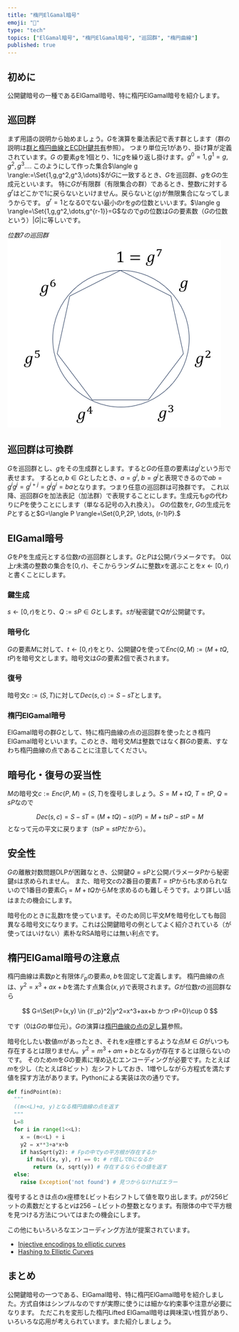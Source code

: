 ```yaml
---
title: "楕円ElGamal暗号"
emoji: "🧮"
type: "tech"
topics: ["ElGamal暗号", "楕円ElGamal暗号", "巡回群", "楕円曲線"]
published: true
---
```

## 初めに

公開鍵暗号の一種であるElGamal暗号、特に楕円ElGamal暗号を紹介します。

## 巡回群
まず用語の説明から始めましょう。$G$を演算を乗法表記で表す群とします（群の説明は[群と楕円曲線とECDH鍵共有](https://zenn.dev/herumi/articles/group-ec-ecdh)参照）。
つまり単位元1があり、掛け算が定義されています。$G$ の要素$g$を1個とり、1に$g$を繰り返し掛けます。$g^0=1, g^1=g, g^2,g^3 \dots .$
このようにして作った集合$\langle g \rangle:=\Set{1,g,g^2,g^3,\dots}$が$G$に一致するとき、$G$を巡回群、$g$を$G$の生成元といいます。
特に$G$が有限群（有限集合の群）であるとき、整数$r$に対する$g^r$はどこかで1に戻らないといけません。戻らないと$\langle g \rangle$が無限集合になってしまうからです。
$g^r=1$となる0でない最小の$r$を$g$の位数といいます。$\langle g \rangle=\Set{1,g,g^2,\dots,g^{r-1}}=G$なので$g$の位数は$G$の要素数（$G$の位数という）$|G|$に等しいです。

*位数7の巡回群*
![巡回群](/images/cyclic-group.png)

## 巡回群は可換群
$G$を巡回群とし、$g$をその生成群とします。すると$G$の任意の要素は$g^i$という形で表せます。
すると$a, b \in G$としたとき、$a=g^i$, $b=g^j$と表現できるので$ab = g^i g^j = g^{i+j}=g^j g^i = ba$となります。つまり任意の巡回群は可換群です。
これ以降、巡回群$G$を加法表記（加法群）で表現することにします。生成元も$g$の代わりに$P$を使うことにします（単なる記号の入れ換え）。
$G$の位数を$r$, $G$の生成元を$P$とすると$G=\langle P \rangle=\Set{0,P,2P, \dots, (r-1)P}.$

## ElGamal暗号
$G$を$P$を生成元とする位数$r$の巡回群とします。$G$と$P$は公開パラメータです。
$0$以上$r$未満の整数の集合を$[0, r)$、そこからランダムに整数$x$を選ぶことを$x ← [0, r)$と書くことにします。

### 鍵生成
$s ← [0, r)$をとり、$Q:=sP \in G$とします。$s$が秘密鍵で$Q$が公開鍵です。
### 暗号化
$G$の要素$M$に対して、$t ← [0, r)$をとり、公開鍵$Q$を使って$Enc(Q, M):=(M+tQ,tP)$を暗号文とします。暗号文は$G$の要素2個で表されます。

### 復号
暗号文$c:=(S,T)$に対して$Dec(s,c):=S-sT$とします。

### 楕円ElGamal暗号
ElGamal暗号の群$G$として、特に楕円曲線の点の巡回群を使ったとき楕円ElGamal暗号といいます。このとき、暗号文$M$は整数ではなく群$G$の要素、すなわち楕円曲線の点であることに注意してください。

## 暗号化・復号の妥当性
$M$の暗号文$c:=Enc(P,M)=(S, T)$を復号しましょう。$S=M+tQ$, $T=tP$, $Q=sP$なので

$$
Dec(s, c)=S-sT=(M+tQ)-s(tP)=M+tsP-stP=M
$$
となって元の平文に戻ります（$tsP=stP$だから）。

## 安全性
$G$の離散対数問題DLPが困難なとき、公開鍵$Q=sP$と公開パラメータ$P$から秘密鍵$s$は求められません。
また、暗号文$c$の2番目の要素$T=tP$から$t$も求められないので1番目の要素$C_1=M+tQ$から$M$を求めるのも難しそうです。より詳しい話はまたの機会にします。

暗号化のときに乱数$t$を使っています。そのため同じ平文$M$を暗号化しても毎回異なる暗号文になります。これは公開鍵暗号の例としてよく紹介されている（が使ってはいけない）素朴なRSA暗号には無い利点です。

## 楕円ElGamal暗号の注意点
楕円曲線は素数$p$と有限体$𝔽_p$の要素$a$, $b$を固定して定義します。
楕円曲線の点は、$y^2=x^3+ax+b$を満たす点集合$(x,y)$で表現されます。$G$が位数$r$の巡回群なら

$$
G=\Set{P=(x,y) \in {𝔽_p}^2|y^2=x^3+ax+b かつ rP=0}\cup 0
$$

です（0は$G$の単位元）。$G$の演算は[楕円曲線の点の足し算](https://zenn.dev/herumi/articles/sd202203-ecc-2#%E6%A5%95%E5%86%86%E6%9B%B2%E7%B7%9A%E3%81%AE%E7%82%B9%E3%81%AE%E8%B6%B3%E3%81%97%E7%AE%97)参照。

暗号化したい数値$m$があったとき、それを$x$座標とするような点$M \in G$がいつも存在するとは限りません。$y^2=m^3+am+b$となる$y$が存在するとは限らないのです。
そのため$m$を$G$の要素に埋め込むエンコーディングが必要です。たとえば$m$を少し（たとえば8ビット）左シフトしておき、1増やしながら方程式を満たす値を探す方法があります。Pythonによる実装は次の通りです。

```python
def findPoint(m):
  """
  ((m<<L)+α, y)となる楕円曲線の点を返す
  """
  L=8
  for i in range(1<<L):
    x = (m<<L) + i
    y2 = x**3+a*x+b
    if hasSqrt(y2): # Fpの中でyの平方根が存在するか
      if mul((x, y), r) == 0: # r倍して0になるか
        return (x, sqrt(y)) # 存在するならその値を返す
  else:
    raise Exception('not found') # 見つからなければエラー
```
復号するときは点の$x$座標を$L$ビット右シフトして値を取り出します。$p$が256ビットの素数だとすると$v$は$256-L$ビットの整数となります。有限体の中で平方根を見つける方法についてはまたの機会にします。

この他にもいろいろなエンコーディング方法が提案されています。
- [Injective encodings to elliptic curves](https://eprint.iacr.org/2013/373.pdf)
- [Hashing to Elliptic Curves ](https://datatracker.ietf.org/doc/draft-irtf-cfrg-hash-to-curve/)

## まとめ
公開鍵暗号の一つである、ElGamal暗号、特に楕円ElGamal暗号を紹介しました。方式自体はシンプルなのですが実際に使うには細かな約束事や注意が必要になります。
ただこれを変形した楕円Lifted ElGamal暗号は興味深い性質があり、いろいろな応用が考えられています。また紹介しましょう。
